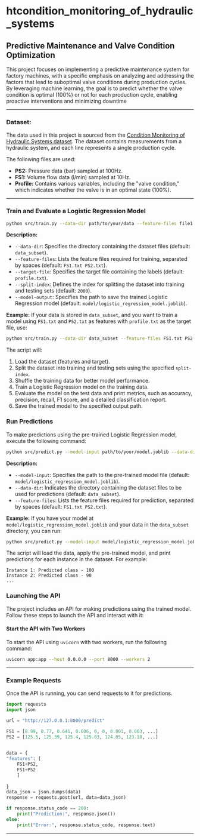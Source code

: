 # htcondition_monitoring_of_hydraulic_systems


## Predictive Maintenance and Valve Condition Optimization

This project focuses on implementing a predictive maintenance system for factory machines, with a specific emphasis on analyzing and addressing the factors that lead to suboptimal valve conditions during production cycles. By leveraging machine learning, the goal is to predict whether the valve condition is optimal (100%) or not for each production cycle, enabling proactive interventions and minimizing downtime


---
### Dataset:
The data used in this project is sourced from the [Condition Monitoring of Hydraulic Systems dataset](https://archive.ics.uci.edu/dataset/447/condition+monitoring+of+hydraulic+systems). The dataset contains measurements from a hydraulic system, and each line represents a single production cycle.

The following files are used:
- **PS2:** Pressure data (bar) sampled at 100Hz.
- **FS1:** Volume flow data (l/min) sampled at 10Hz.
- **Profile:** Contains various variables, including the "valve condition," which indicates whether the valve is in an optimal state (100%).
---
### Train and Evaluate a Logistic Regression Model
```bash
python src/train.py --data-dir path/to/your/data --feature-files file1.txt file2.txt --target-file target.txt --split-index 2000 --model-output path/to/save/model.joblib
```

**Description:**
- `--data-dir`: Specifies the directory containing the dataset files (default: `data_subset`).
- `--feature-files`: Lists the feature files required for training, separated by spaces (default: `FS1.txt PS2.txt`).
- `--target-file`: Specifies the target file containing the labels (default: `profile.txt`).
- `--split-index`: Defines the index for splitting the dataset into training and testing sets (default: `2000`).
- `--model-output`: Specifies the path to save the trained Logistic Regression model (default: `model/logistic_regression_model.joblib`).

**Example:**
If your data is stored in `data_subset`, and you want to train a model using `FS1.txt` and `PS2.txt` as features with `profile.txt` as the target file, use:

```bash
python src/train.py --data-dir data_subset --feature-files FS1.txt PS2.txt --target-file profile.txt --split-index 2000 --model-output model/logistic_regression_model.joblib
```

The script will:
1. Load the dataset (features and target).
2. Split the dataset into training and testing sets using the specified `split-index`.
3. Shuffle the training data for better model performance.
4. Train a Logistic Regression model on the training data.
5. Evaluate the model on the test data and print metrics, such as accuracy, precision, recall, F1 score, and a detailed classification report.
6. Save the trained model to the specified output path.

### Run Predictions

To make predictions using the pre-trained Logistic Regression model, execute the following command:

```bash
python src/predict.py --model-input path/to/your/model.joblib --data-dir path/to/your/data --feature-files file1.txt file2.txt
```

**Description:**
- `--model-input`: Specifies the path to the pre-trained model file (default: `model/logistic_regression_model.joblib`).
- `--data-dir`: Indicates the directory containing the dataset files to be used for predictions (default: `data_subset`).
- `--feature-files`: Lists the feature files required for prediction, separated by spaces (default: `FS1.txt PS2.txt`).

**Example:**
If you have your model at `model/logistic_regression_model.joblib` and your data in the `data_subset` directory, you can run:

```bash
python src/predict.py --model-input model/logistic_regression_model.joblib --data-dir data_subset --feature-files FS1.txt PS2.txt
```

The script will load the data, apply the pre-trained model, and print predictions for each instance in the dataset. For example:

```
Instance 1: Predicted class - 100
Instance 2: Predicted class - 90
...
```

### Launching the API
The project includes an API for making predictions using the trained model. Follow these steps to launch the API and interact with it:

#### Start the API with Two Workers
To start the API using `uvicorn` with two workers, run the following command:

```bash
uvicorn app:app --host 0.0.0.0 --port 8000 --workers 2
```

---

### Example Requests

Once the API is running, you can send requests to it for predictions.


```python
import requests
import json

url = "http://127.0.0.1:8000/predict"

FS1 = [8.99, 0.77, 0.641, 0.006, 0, 0, 0.001, 0.003, ...]
PS2 = [125.5, 125.39, 125.4, 125.03, 124.05, 123.18, ...]
    

data = {
"features": [
    FS1+PS2,
    FS1+PS2
    ]
    
}
data_json = json.dumps(data)
response = requests.post(url, data=data_json)

if response.status_code == 200:
    print("Prediction:", response.json())
else:
    print("Error:", response.status_code, response.text)
```
---
